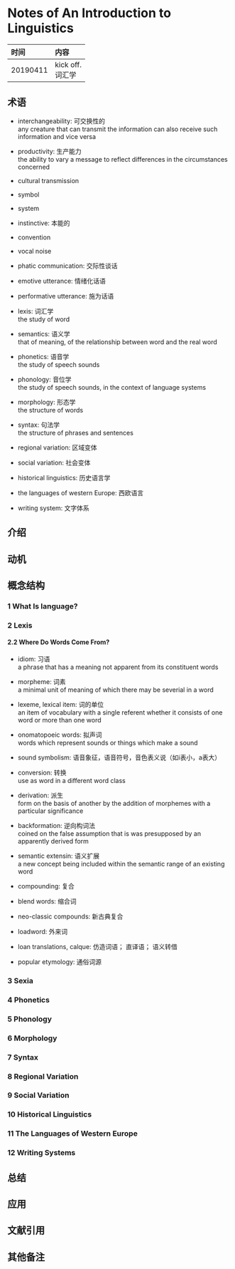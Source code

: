 # Notes of An Introduction to Linguistics


|时间|内容|
|:---|:---|
|20190411|kick off.<br/>词汇学|

## 术语

<!-- 记录阅读过程中出现的关键字及其简单的解释. -->

- interchangeability: 可交换性的<br/>
	any creature that can transmit the information can also receive such information and vice versa
- productivity: 生产能力<br/>
	the ability to vary a message to reflect differences in the circumstances concerned
- cultural transmission
- symbol
- system
- instinctive: 本能的
- convention
- vocal noise
- phatic communication: 交际性谈话
- emotive utterance: 情绪化话语
- performative utterance: 施为话语

- lexis: 词汇学<br/>
	the study of word
- semantics: 语义学<br/>
	that of meaning, of the relationship between word and the real word
- phonetics: 语音学<br/>
	the study of speech sounds
- phonology: 音位学<br/>
	the study of speech sounds, in the context of language systems
- morphology: 形态学<br/>
	the structure of words
- syntax: 句法学<br/>
	the structure of phrases and sentences
- regional variation: 区域变体
- social variation: 社会变体
- historical linguistics: 历史语言学
- the languages of western Europe: 西欧语言
- writing system: 文字体系


## 介绍

<!-- 描述书籍阐述观点的来源、拟解决的关键性问题和采用的方法论等. -->

## 动机

<!-- 描述阅读书籍的动机, 要达到什么目的等. -->

## 概念结构

<!-- 描述书籍的行文结构, 核心主题和子主题的内容结构和关系. -->

### 1 What Is language?

<!--
1.1 The Significance of Language
1.2 What Is Language?
1.3 The Functions of language
1.4 What Is a language?
1.5 The Elements of language -->


### 2 Lexis

<!--
2.1 What Is a Word? -->

#### 2.2 Where Do Words Come From?


- idiom: 习语<br/>
	a phrase that has a meaning not apparent from its constituent words
- morpheme: 词素<br/>
	a minimal unit of meaning of which there may be severial in a word
- lexeme, lexical item: 词的单位<br/>
	an item of vocabulary with a single referent whether it consists of one word or more than one word

- onomatopoeic words: 拟声词<br/>
	words which represent sounds or things which make a sound
- sound symbolism: 语音象征，语音符号，音色表义说（如i表小，a表大）

- conversion: 转换<br/>
	use as word in a different word class
- derivation: 派生<br/>
	form on the basis of another by the addition of morphemes with a particular significance
- backformation: 逆向构词法<br/>
	coined on the false assumption that is was presupposed by an apparently derived form
- semantic extensin: 语义扩展<br/>
	a new concept being included within the semantic range of an existing word
- compounding: 复合
- blend words: 缩合词
- neo-classic compounds: 新古典复合
- loadword: 外来词
- loan translations, calque: 仿造词语； 直译语； 语义转借
- popular etymology: 通俗词源


### 3 Sexia

<!--
3.1 The Function of lexemes
3.2 The meaning of meaning
3.3 Semantic Range
3.4 The Definition of Semantic Range
3.5 Collocation and Idiom
3.6 Homonyny and Idiom
3.7 The Human Element of Meaning
3.8 Pragmatics
3.9 Pragmatics -->


### 4 Phonetics

<!--
4.1 The Organs of Speech
4.2 Comsonants
4.3 Phonemic Notation
4.4 Vowels
4.5 Sounds in Sequence -->


### 5 Phonology

<!--
5.1 Sound Sydtens of Lanuages
5.2 The Phoneme
5.3 Phoniological Rules
5.4 The Phonology of English
5.5 The Phonoloty of Other languages
5.6 Supraesgmental Features -->


### 6 Morphology

<!--
6.1 The Composition of Words
6.2 Morphemes
6.3 Derivation and Inflection
6.4 Productivity and Word Formation
6.5 Problems of Morphological Analysis -->


### 7 Syntax

<!--
7.1 Syntax as Opposed to Morphology
7.2 Word Classes
7.3 Constituent Structure
7.4 Noam Chomsky
7.5 Syntactic Forms -->


### 8 Regional Variation

<!--
8.1 Variations of Variations
8.2 Horizontal Definition of Dialect
8.3 Vertical Definition of Dialect
8.4 The Nature of Variation -->


### 9 Social Variation

<!--
9.1 The Social Dimension
9.2 111e Standard Language
9.3 The Urban Vanguard
9.4 Men and Women
9.5 Power and Solidarity
9.6 Registers and Diglossia
9.7 Taboo and Political Correctness
9.8 Slang -->


### 10 Historical Linguistics

<!--
10.1 111e Diachronic Dimension
10.2 How Language Changes
10.3 Why Language Changes
10.4 When Language Changes
10.5 Divergence
10.6 Convergence
10.7 Pidgins and Creoles -->


### 11 The Languages of Western Europe

<!--
11.1 The Indo-European Family of Languages
11.2 The Germanic Languages
11.3 The Romance Languages
11.4 The Celtic Languages
11.5 Finnish -->


### 12 Writing Systems

<!--
12.1 Communication across Time and Space
12.2 Morphemic and Phonetic Script
12.3 Chinese Script-A Morphemic System
12.4 Roman Script-An Alphabetic System
12.5 Allographs -->


## 总结

<!-- 概要记录书籍中如何解决关键性问题的. -->

## 应用

<!-- 记录如何使用书籍中方法论解决你自己的问题. -->

## 文献引用

<!-- 记录相关的和进一步阅读资料: 文献、网页链接等. -->

## 其他备注
